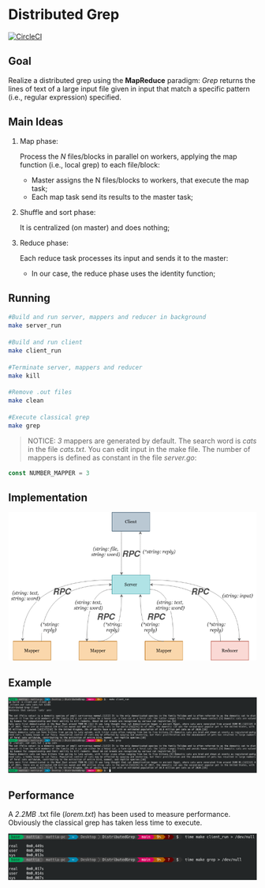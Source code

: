 # Distributed Grep

[![CircleCI](https://circleci.com/gh/matt-merman/DistributedGrep/tree/main.svg?style=svg)](https://circleci.com/gh/matt-merman/DistributedGrep/tree/main)

## Goal

Realize a distributed grep using the **MapReduce** paradigm: _Grep_ returns the lines of text of a large input file given in input that match a specific pattern (i.e., regular expression) specified.

## Main Ideas

1. Map phase: 
    
   Process the _N_ files/blocks in parallel on workers, applying the map function (i.e., local grep) to each file/block:
   * Master assigns the N files/blocks to workers, that execute the map task;
   * Each map task send its results to the master task; 

2. Shuffle and sort phase: 
   
   It is centralized (on master) and does nothing;

3. Reduce phase: 
   
   Each reduce task processes its input and sends it to the master:
   * In our case, the reduce phase uses the identity function;

## Running

```bash
#Build and run server, mappers and reducer in background
make server_run

#Build and run client
make client_run

#Terminate server, mappers and reducer
make kill

#Remove .out files
make clean

#Execute classical grep
make grep
```

>NOTICE: _3_ mappers are generated by default. The search word is _cats_ in the file _cats.txt_. You can edit input in the make file. The number of mappers is defined as constant in the file _server.go_:

```go
const NUMBER_MAPPER = 3
```

## Implementation

![](./images/scheme.png)

## Example

![](./images/example.png)

## Performance

A _2.2MB_ .txt file (_lorem.txt_) has been used to measure performance. Obviously the classical grep has taken less time to execute.

![](./images/time.png)